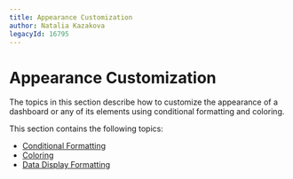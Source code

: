 ```yaml
---
title: Appearance Customization
author: Natalia Kazakova
legacyId: 16795
---
```

# Appearance Customization
The topics in this section describe how to customize the appearance of a dashboard or any of its elements using conditional formatting and coloring.

This section contains the following topics:
* [Conditional Formatting](appearance-customization/conditional-formatting.md)
* [Coloring](appearance-customization/coloring.md)
* [Data Display Formatting](appearance-customization/data-display-formatting.md)
